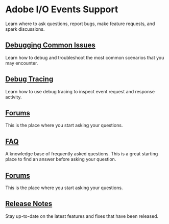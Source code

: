 <!--:navOrder: 3-->

# Adobe I/O Events Support

Learn where to ask questions, report bugs, make feature requests, and spark discussions.

## [Debugging Common Issues](support/debug.md)

Learn how to debug and troubleshoot the most common scenarios that you may encounter.

## [Debug Tracing](support/tracing.md)

Learn how to use debug tracing to inspect event request and response activity.

## [Forums](https://forums.adobe.com/community/adobe-io/adobe-io-events)

This is the place where you start asking your questions. 

## [FAQ](support/faq.md)

A knowledge base of frequently asked questions. This is a great starting place to find an answer before asking your question.

## [Forums](https://forums.adobe.com/community/adobe-io/adobe-io-events)

This is the place where you start asking your questions. 

## [Release Notes](support/release_notes.md)

Stay up-to-date on the latest features and fixes that have been released.

<!-- - [Request docs from the Customer Care Support team - see details]()
  - [Initial Triage doc]()
  - [Troubleshooting Tools & Access to these tools]()
  - [Troubleshooting workflow]()
  - [Technical Enablement]()  -->
